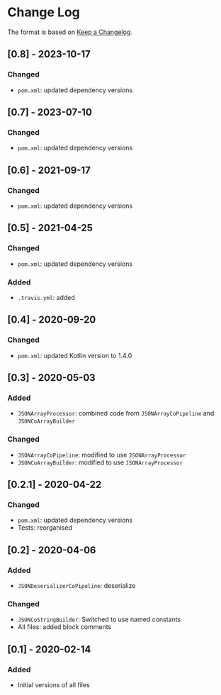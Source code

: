 # Change Log

The format is based on [Keep a Changelog](http://keepachangelog.com/).

## [0.8] - 2023-10-17
### Changed
- `pom.xml`: updated dependency versions

## [0.7] - 2023-07-10
### Changed
- `pom.xml`: updated dependency versions

## [0.6] - 2021-09-17
### Changed
- `pom.xml`: updated dependency versions

## [0.5] - 2021-04-25
### Changed
- `pom.xml`: updated dependency versions
### Added
- `.travis.yml`: added

## [0.4] - 2020-09-20
### Changed
- `pom.xml`: updated Kotlin version to 1.4.0

## [0.3] - 2020-05-03
### Added
- `JSONArrayProcessor`: combined code from `JSONArrayCoPipeline` and `JSONCoArrayBuilder`
### Changed
- `JSONArrayCoPipeline`: modified to use `JSONArrayProcessor`
- `JSONCoArrayBuilder`: modified to use `JSONArrayProcessor`

## [0.2.1] - 2020-04-22
### Changed
- `pom.xml`: updated dependency versions
- Tests: reorganised 

## [0.2] - 2020-04-06
### Added
- `JSONDeserializerCoPipeline`: deserialize 

### Changed
- `JSONCoStringBuilder`: Switched to use named constants
- All files: added block comments

## [0.1] - 2020-02-14
### Added
- Initial versions of all files
